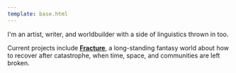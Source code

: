 ```yaml
---
template: base.html
---
```


I'm an artist, writer, and worldbuilder with a side of linguistics thrown in too. 

Current projects include **[Fracture](https://wikl.fennecpixels.com)**, a long-standing fantasy world about how to recover after catastrophe, when time, space, and communities are left broken.


